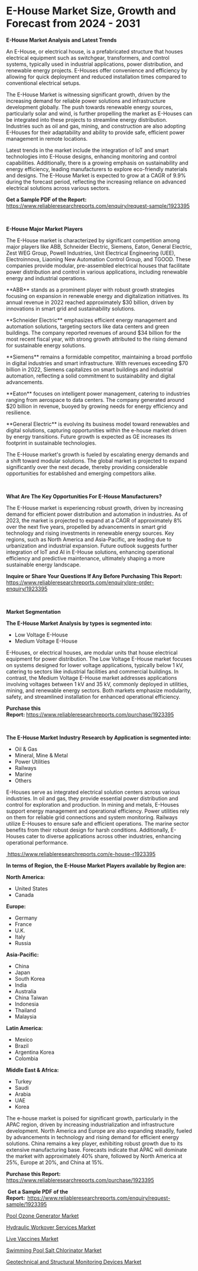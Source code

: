 <p><h1>E-House Market Size, Growth and Forecast from 2024 - 2031</h1></p><p><strong>E-House Market Analysis and Latest Trends</strong></p>
<p><p>An E-House, or electrical house, is a prefabricated structure that houses electrical equipment such as switchgear, transformers, and control systems, typically used in industrial applications, power distribution, and renewable energy projects. E-Houses offer convenience and efficiency by allowing for quick deployment and reduced installation times compared to conventional electrical setups.</p><p>The E-House Market is witnessing significant growth, driven by the increasing demand for reliable power solutions and infrastructure development globally. The push towards renewable energy sources, particularly solar and wind, is further propelling the market as E-Houses can be integrated into these projects to streamline energy distribution. Industries such as oil and gas, mining, and construction are also adopting E-Houses for their adaptability and ability to provide safe, efficient power management in remote locations.</p><p>Latest trends in the market include the integration of IoT and smart technologies into E-House designs, enhancing monitoring and control capabilities. Additionally, there is a growing emphasis on sustainability and energy efficiency, leading manufacturers to explore eco-friendly materials and designs. The E-House Market is expected to grow at a CAGR of 9.9% during the forecast period, reflecting the increasing reliance on advanced electrical solutions across various sectors.</p></p>
<p><strong>Get a Sample PDF of the Report:&nbsp;</strong> <a href="https://www.reliableresearchreports.com/enquiry/request-sample/1923395?utm_campaign=116&utm_medium=2&utm_source=Github&utm_content=ia&utm_term=24102024&utm_id=e-house">https://www.reliableresearchreports.com/enquiry/request-sample/1923395</a></p>
<p>&nbsp;</p>
<p><strong>E-House Major Market Players</strong></p>
<p><p>The E-House market is characterized by significant competition among major players like ABB, Schneider Electric, Siemens, Eaton, General Electric, Zest WEG Group, Powell Industries, Unit Electrical Engineering (UEE), Electroinnova, Liaoning New Automation Control Group, and TGOOD. These companies provide modular, pre-assembled electrical houses that facilitate power distribution and control in various applications, including renewable energy and industrial operations.</p><p>**ABB** stands as a prominent player with robust growth strategies focusing on expansion in renewable energy and digitalization initiatives. Its annual revenue in 2022 reached approximately $30 billion, driven by innovations in smart grid and sustainability solutions.</p><p>**Schneider Electric** emphasizes efficient energy management and automation solutions, targeting sectors like data centers and green buildings. The company reported revenues of around $34 billion for the most recent fiscal year, with strong growth attributed to the rising demand for sustainable energy solutions.</p><p>**Siemens** remains a formidable competitor, maintaining a broad portfolio in digital industries and smart infrastructure. With revenues exceeding $70 billion in 2022, Siemens capitalizes on smart buildings and industrial automation, reflecting a solid commitment to sustainability and digital advancements.</p><p>**Eaton** focuses on intelligent power management, catering to industries ranging from aerospace to data centers. The company generated around $20 billion in revenue, buoyed by growing needs for energy efficiency and resilience.</p><p>**General Electric** is evolving its business model toward renewables and digital solutions, capturing opportunities within the e-house market driven by energy transitions. Future growth is expected as GE increases its footprint in sustainable technologies.</p><p>The E-House market's growth is fueled by escalating energy demands and a shift toward modular solutions. The global market is projected to expand significantly over the next decade, thereby providing considerable opportunities for established and emerging competitors alike.</p></p>
<p>&nbsp;</p>
<p><strong>What Are The Key Opportunities For E-House Manufacturers?</strong></p>
<p><p>The E-House market is experiencing robust growth, driven by increasing demand for efficient power distribution and automation in industries. As of 2023, the market is projected to expand at a CAGR of approximately 8% over the next five years, propelled by advancements in smart grid technology and rising investments in renewable energy sources. Key regions, such as North America and Asia-Pacific, are leading due to urbanization and industrial expansion. Future outlook suggests further integration of IoT and AI in E-House solutions, enhancing operational efficiency and predictive maintenance, ultimately shaping a more sustainable energy landscape.</p></p>
<p><strong>Inquire or Share Your Questions If Any Before Purchasing This Report:</strong> <a href="https://www.reliableresearchreports.com/enquiry/pre-order-enquiry/1923395?utm_campaign=116&utm_medium=2&utm_source=Github&utm_content=ia&utm_term=24102024&utm_id=e-house">https://www.reliableresearchreports.com/enquiry/pre-order-enquiry/1923395</a></p>
<p>&nbsp;</p>
<p><strong>Market Segmentation</strong></p>
<p><strong>The E-House Market Analysis by types is segmented into:</strong></p>
<p><ul><li>Low Voltage E-House</li><li>Medium Voltage E-House</li></ul></p>
<p><p>E-Houses, or electrical houses, are modular units that house electrical equipment for power distribution. The Low Voltage E-House market focuses on systems designed for lower voltage applications, typically below 1 kV, catering to sectors like industrial facilities and commercial buildings. In contrast, the Medium Voltage E-House market addresses applications involving voltages between 1 kV and 35 kV, commonly deployed in utilities, mining, and renewable energy sectors. Both markets emphasize modularity, safety, and streamlined installation for enhanced operational efficiency.</p></p>
<p><strong>Purchase this Report:&nbsp;</strong><a href="https://www.reliableresearchreports.com/purchase/1923395?utm_campaign=116&utm_medium=2&utm_source=Github&utm_content=ia&utm_term=24102024&utm_id=e-house">https://www.reliableresearchreports.com/purchase/1923395</a></p>
<p>&nbsp;</p>
<p><strong>The E-House Market Industry Research by Application is segmented into:</strong></p>
<p><ul><li>Oil & Gas</li><li>Mineral, Mine & Metal</li><li>Power Utilities</li><li>Railways</li><li>Marine</li><li>Others</li></ul></p>
<p><p>E-Houses serve as integrated electrical solution centers across various industries. In oil and gas, they provide essential power distribution and control for exploration and production. In mining and metals, E-Houses support energy management and operational efficiency. Power utilities rely on them for reliable grid connections and system monitoring. Railways utilize E-Houses to ensure safe and efficient operations. The marine sector benefits from their robust design for harsh conditions. Additionally, E-Houses cater to diverse applications across other industries, enhancing operational performance.</p></p>
<p><a href="https://www.reliableresearchreports.com/e-house-r1923395?utm_campaign=116&utm_medium=2&utm_source=Github&utm_content=ia&utm_term=24102024&utm_id=e-house">&nbsp;https://www.reliableresearchreports.com/e-house-r1923395</a></p>
<p><strong>In terms of Region, the E-House Market Players available by Region are:</strong></p>
<p>
    <p> <strong> North America: </strong>
        <ul>
            <li>United States</li>
            <li>Canada</li>
        </ul>
        </p> 
    <p> <strong> Europe: </strong>
        <ul>
            <li>Germany</li>
            <li>France</li>
            <li>U.K.</li>
            <li>Italy</li>
            <li>Russia</li>
        </ul>
        </p> 
    <p> <strong> Asia-Pacific: </strong>
        <ul>
            <li>China</li>
            <li>Japan</li>
            <li>South Korea</li>
            <li>India</li>
            <li>Australia</li>
            <li>China Taiwan</li>
            <li>Indonesia</li>
            <li>Thailand</li>
            <li>Malaysia</li>
        </ul>
        </p> 
    <p> <strong> Latin America: </strong>
        <ul>
            <li>Mexico</li>
            <li>Brazil</li>
            <li>Argentina Korea</li>
            <li>Colombia</li>
        </ul>
        </p> 
    <p> <strong> Middle East & Africa: </strong>
        <ul>
            <li>Turkey</li>
            <li>Saudi</li>
            <li>Arabia</li>
            <li>UAE</li>
            <li>Korea</li>
        </ul>
    </p>
    </p>
<p><p>The e-house market is poised for significant growth, particularly in the APAC region, driven by increasing industrialization and infrastructure development. North America and Europe are also expanding steadily, fueled by advancements in technology and rising demand for efficient energy solutions. China remains a key player, exhibiting robust growth due to its extensive manufacturing base. Forecasts indicate that APAC will dominate the market with approximately 40% share, followed by North America at 25%, Europe at 20%, and China at 15%.</p></p>
<p><strong>Purchase this Report: </strong><a href="https://www.reliableresearchreports.com/purchase/1923395?utm_campaign=116&utm_medium=2&utm_source=Github&utm_content=ia&utm_term=24102024&utm_id=e-house">https://www.reliableresearchreports.com/purchase/1923395</a></p>
<p>&nbsp;<strong>Get a Sample PDF of the Report:&nbsp;&nbsp;</strong><a href="https://www.reliableresearchreports.com/enquiry/request-sample/1923395?utm_campaign=116&utm_medium=2&utm_source=Github&utm_content=ia&utm_term=24102024&utm_id=e-house">https://www.reliableresearchreports.com/enquiry/request-sample/1923395</a></p>
<p><strong></strong></p>
<p><p><a href="https://issuu.com/reportprime-2/docs/pool-ozone-generator-market-size-20_9cb98985d46ac0?utm_campaign=116&utm_medium=2&utm_source=Github&utm_content=ia&utm_term=24102024&utm_id=e-house">Pool Ozone Generator Market</a></p><p><a href="https://github.com/gabrielleq8bung/Market-Research-Report-List-1/blob/main/hydraulic-workover-services-market.md?utm_campaign=116&utm_medium=2&utm_source=Github&utm_content=ia&utm_term=24102024&utm_id=e-house">Hydraulic Workover Services Market</a></p><p><a href="https://www.linkedin.com/pulse/disruption-innovation-live-vaccines-industry-market-analysis-j1kmf?utm_campaign=116&utm_medium=2&utm_source=Github&utm_content=ia&utm_term=24102024&utm_id=e-house">Live Vaccines Market</a></p><p><a href="https://issuu.com/reportprime-2/docs/swimming-pool-salt-chlorinator-mark_4f28de648e12ea?utm_campaign=116&utm_medium=2&utm_source=Github&utm_content=ia&utm_term=24102024&utm_id=e-house">Swimming Pool Salt Chlorinator Market</a></p><p><a href="https://github.com/sogusofer/Market-Research-Report-List-1/blob/main/geotechnical-and-structural-monitoring-devices-market.md?utm_campaign=116&utm_medium=2&utm_source=Github&utm_content=ia&utm_term=24102024&utm_id=e-house">Geotechnical and Structural Monitoring Devices Market</a></p></p>